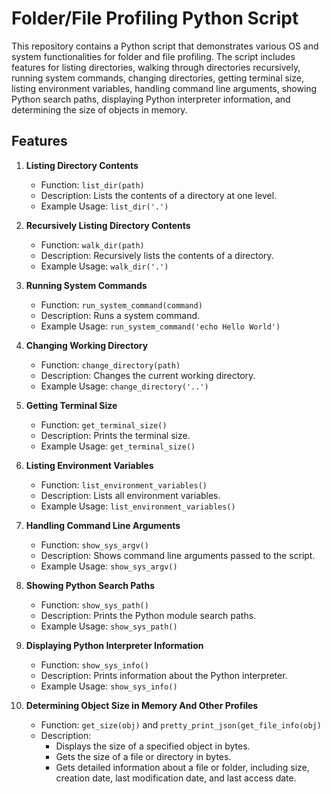 # Folder/File Profiling Python Script

This repository contains a Python script that demonstrates various OS and system functionalities for folder and file profiling. The script includes features for listing directories, walking through directories recursively, running system commands, changing directories, getting terminal size, listing environment variables, handling command line arguments, showing Python search paths, displaying Python interpreter information, and determining the size of objects in memory.

## Features

1. **Listing Directory Contents**
   - Function: `list_dir(path)`
   - Description: Lists the contents of a directory at one level.
   - Example Usage: `list_dir('.')`

2. **Recursively Listing Directory Contents**
   - Function: `walk_dir(path)`
   - Description: Recursively lists the contents of a directory.
   - Example Usage: `walk_dir('.')`

3. **Running System Commands**
   - Function: `run_system_command(command)`
   - Description: Runs a system command.
   - Example Usage: `run_system_command('echo Hello World')`

4. **Changing Working Directory**
   - Function: `change_directory(path)`
   - Description: Changes the current working directory.
   - Example Usage: `change_directory('..')`

5. **Getting Terminal Size**
   - Function: `get_terminal_size()`
   - Description: Prints the terminal size.
   - Example Usage: `get_terminal_size()`

6. **Listing Environment Variables**
   - Function: `list_environment_variables()`
   - Description: Lists all environment variables.
   - Example Usage: `list_environment_variables()`

7. **Handling Command Line Arguments**
   - Function: `show_sys_argv()`
   - Description: Shows command line arguments passed to the script.
   - Example Usage: `show_sys_argv()`

8. **Showing Python Search Paths**
   - Function: `show_sys_path()`
   - Description: Prints the Python module search paths.
   - Example Usage: `show_sys_path()`

9. **Displaying Python Interpreter Information**
   - Function: `show_sys_info()`
   - Description: Prints information about the Python interpreter.
   - Example Usage: `show_sys_info()`

10. **Determining Object Size in Memory And Other Profiles**
    - Function: `get_size(obj)` and `pretty_print_json(get_file_info(obj)`
    - Description: 
         - Displays the size of a specified object in bytes.
         - Gets the size of a file or directory in bytes.
         - Gets detailed information about a file or folder, including size, creation date, last modification date, and last access date.

